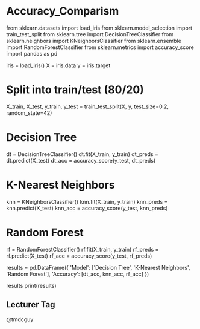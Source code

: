 # Accuracy_Comparism
from sklearn.datasets import load_iris
from sklearn.model_selection import train_test_split
from sklearn.tree import DecisionTreeClassifier
from sklearn.neighbors import KNeighborsClassifier
from sklearn.ensemble import RandomForestClassifier
from sklearn.metrics import accuracy_score
import pandas as pd


iris = load_iris()
X = iris.data
y = iris.target

# Split into train/test (80/20)
X_train, X_test, y_train, y_test = train_test_split(X, y, test_size=0.2, random_state=42)

# Decision Tree
dt = DecisionTreeClassifier()
dt.fit(X_train, y_train)
dt_preds = dt.predict(X_test)
dt_acc = accuracy_score(y_test, dt_preds)

# K-Nearest Neighbors
knn = KNeighborsClassifier()
knn.fit(X_train, y_train)
knn_preds = knn.predict(X_test)
knn_acc = accuracy_score(y_test, knn_preds)

# Random Forest
rf = RandomForestClassifier()
rf.fit(X_train, y_train)
rf_preds = rf.predict(X_test)
rf_acc = accuracy_score(y_test, rf_preds)

results = pd.DataFrame({
    'Model': ['Decision Tree', 'K-Nearest Neighbors', 'Random Forest'],
    'Accuracy': [dt_acc, knn_acc, rf_acc]
})

results
print(results)

## Lecturer Tag
@tmdcguy
